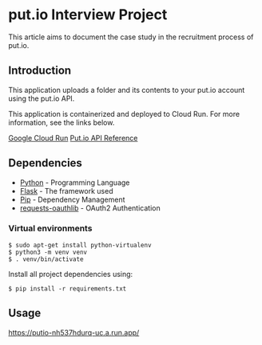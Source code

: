 # put.io Interview Project

This article aims to document the case study in the recruitment process of put.io.

## Introduction
This application uploads a folder and its contents to your put.io account using the put.io API.

This application is containerized and deployed to Cloud Run. For more information, see the links below. 

[Google Cloud Run](https://cloud.google.com/sdk/gcloud/reference/run/deploy)
[Put.io API Reference](https://api.put.io)

## Dependencies

* [Python](https://www.python.org/) - Programming Language
* [Flask](https://flask.palletsprojects.com/) - The framework used
* [Pip](https://pypi.org/project/pip/) - Dependency Management
* [requests-oauthlib](https://pypi.org/project/requests-oauthlib/) - OAuth2 Authentication

### Virtual environments

```
$ sudo apt-get install python-virtualenv
$ python3 -m venv venv
$ . venv/bin/activate
```
Install all project dependencies using:

```
$ pip install -r requirements.txt
```

## Usage

https://putio-nh537hdurq-uc.a.run.app/
